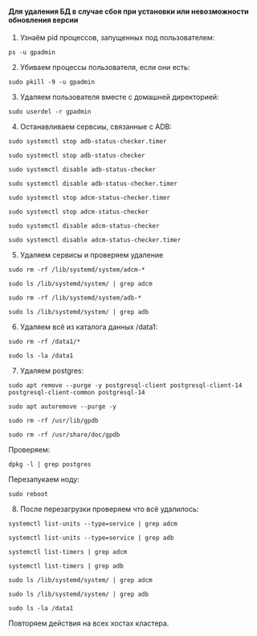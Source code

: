 #### Для удаления БД в случае сбоя при установки или невозможности обновления версии

1. Узнаём pid процессов, запущенных под пользователем:

```
ps -u gpadmin
```

2. Убиваем процессы пользователя, если они есть:

```
sudo pkill -9 -u gpadmin
```

3. Удаляем пользователя вместе с домашней директорией:

```
sudo userdel -r gpadmin
```

4. Останавливаем сервсиы, связанные с ADB:

```
sudo systemctl stop adb-status-checker.timer
```
```
sudo systemctl stop adb-status-checker
```
```
sudo systemctl disable adb-status-checker
```
```
sudo systemctl disable adb-status-checker.timer
```
```
sudo systemctl stop adcm-status-checker.timer
```
```
sudo systemctl stop adcm-status-checker
```
```
sudo systemctl disable adcm-status-checker
```
```
sudo systemctl disable adcm-status-checker.timer
```

5. Удаляем сервисы и проверяем удаление

```
sudo rm -rf /lib/systemd/system/adcm-*
```
```
sudo ls /lib/systemd/system/ | grep adcm
```
```
sudo rm -rf /lib/systemd/system/adb-*
```
```
sudo ls /lib/systemd/system/ | grep adb
```

6. Удаляем всё из каталога данных /data1:

```
sudo rm -rf /data1/*
```
```
sudo ls -la /data1
```

7. Удаляем postgres:

```
sudo apt remove --purge -y postgresql-client postgresql-client-14 postgresql-client-common postgresql-14
```

```
sudo apt autoremove --purge -y
```

```
sudo rm -rf /usr/lib/gpdb
```

```
sudo rm -rf /usr/share/doc/gpdb
```

Проверяем:

```
dpkg -l | grep postgres
```

Перезапукаем ноду:

```
sudo reboot
```

8. После перезагрузки проверяем что всё удалилось:

```
systemctl list-units --type=service | grep adcm
```
```
systemctl list-units --type=service | grep adb
```
```
systemctl list-timers | grep adcm
```
```
systemctl list-timers | grep adb
```
```
sudo ls /lib/systemd/system/ | grep adcm
```
```
sudo ls /lib/systemd/system/ | grep adb
```
```
sudo ls -la /data1
```

Повторяем действия на всех хостах кластера.
